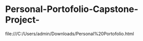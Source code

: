# Personal-Portofolio-Capstone-Project-
file:///C:/Users/admin/Downloads/Personal%20Portofolio.html
